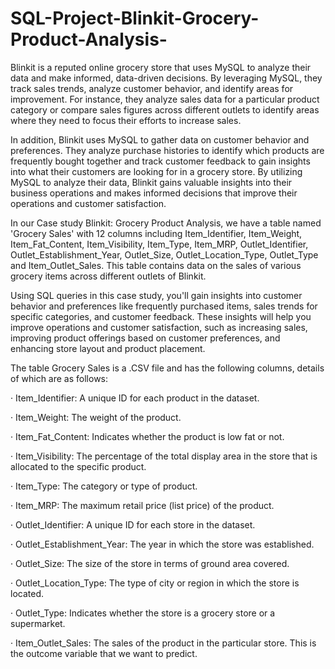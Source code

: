 # SQL-Project-Blinkit-Grocery-Product-Analysis-
Blinkit is a reputed online grocery store that uses MySQL to analyze their data and make informed, data-driven decisions. By leveraging MySQL, they track sales trends, analyze customer behavior, and identify areas for improvement. For instance, they analyze sales data for a particular product category or compare sales figures across different outlets to identify areas where they need to focus their efforts to increase sales.

In addition, Blinkit uses MySQL to gather data on customer behavior and preferences. They analyze purchase histories to identify which products are frequently bought together and track customer feedback to gain insights into what their customers are looking for in a grocery store. By utilizing MySQL to analyze their data, Blinkit gains valuable insights into their business operations and makes informed decisions that improve their operations and customer satisfaction.

In our Case study Blinkit: Grocery Product Analysis, we have a table named 'Grocery Sales' with 12 columns including Item_Identifier, Item_Weight, Item_Fat_Content, Item_Visibility, Item_Type, Item_MRP, Outlet_Identifier, Outlet_Establishment_Year, Outlet_Size, Outlet_Location_Type, Outlet_Type and Item_Outlet_Sales. This table contains data on the sales of various grocery items across different outlets of Blinkit.

Using SQL queries in this case study, you'll gain insights into customer behavior and preferences like frequently purchased items, sales trends for specific categories, and customer feedback. These insights will help you improve operations and customer satisfaction, such as increasing sales, improving product offerings based on customer preferences, and enhancing store layout and product placement.

The table Grocery Sales is a .CSV file and has the following columns, details of which are as follows:

·       Item_Identifier: A unique ID for each product in the dataset.

·       Item_Weight: The weight of the product.

·       Item_Fat_Content: Indicates whether the product is low fat or not.

·       Item_Visibility: The percentage of the total display area in the store that is allocated to the specific product.

·       Item_Type: The category or type of product.

·       Item_MRP: The maximum retail price (list price) of the product.

·       Outlet_Identifier: A unique ID for each store in the dataset.

·       Outlet_Establishment_Year: The year in which the store was established.

·       Outlet_Size: The size of the store in terms of ground area covered.

·       Outlet_Location_Type: The type of city or region in which the store is located.

·       Outlet_Type: Indicates whether the store is a grocery store or a supermarket.

·       Item_Outlet_Sales: The sales of the product in the particular store. This is the outcome variable that we want to predict.
